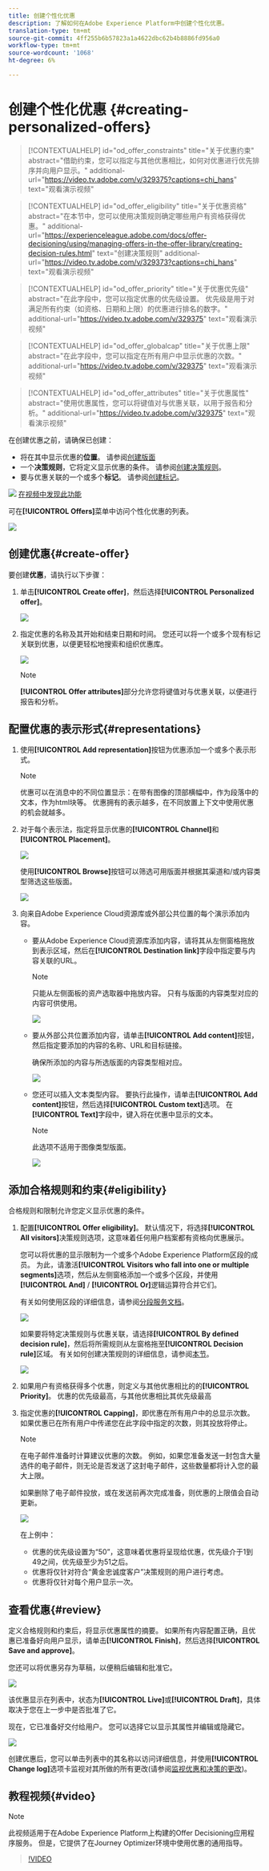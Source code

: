 ```yaml
---
title: 创建个性化优惠
description: 了解如何在Adobe Experience Platform中创建个性化优惠。
translation-type: tm+mt
source-git-commit: 4ff255b6b57823a1a4622dbc62b4b8886fd956a0
workflow-type: tm+mt
source-wordcount: '1068'
ht-degree: 6%

---
```


# 创建个性化优惠 {#creating-personalized-offers}

>[!CONTEXTUALHELP]
>id="od_offer_constraints"
>title="关于优惠约束"
>abstract="借助约束，您可以指定与其他优惠相比，如何对优惠进行优先排序并向用户显示。"
>additional-url="https://video.tv.adobe.com/v/329375?captions=chi_hans" text="观看演示视频"

>[!CONTEXTUALHELP]
>id="od_offer_eligibility"
>title="关于优惠资格"
>abstract="在本节中，您可以使用决策规则确定哪些用户有资格获得优惠。"
>additional-url="https://experienceleague.adobe.com/docs/offer-decisioning/using/managing-offers-in-the-offer-library/creating-decision-rules.html" text="创建决策规则"
>additional-url="https://video.tv.adobe.com/v/329373?captions=chi_hans" text="观看演示视频"

>[!CONTEXTUALHELP]
>id="od_offer_priority"
>title="关于优惠优先级"
>abstract="在此字段中，您可以指定优惠的优先级设置。 优先级是用于对满足所有约束（如资格、日期和上限）的优惠进行排名的数字。"
>additional-url="https://video.tv.adobe.com/v/329375" text="观看演示视频"

>[!CONTEXTUALHELP]
>id="od_offer_globalcap"
>title="关于优惠上限"
>abstract="在此字段中，您可以指定在所有用户中显示优惠的次数。"
>additional-url="https://video.tv.adobe.com/v/329375" text="观看演示视频"

>[!CONTEXTUALHELP]
>id="od_offer_attributes"
>title="关于优惠属性"
>abstract="使用优惠属性，您可以将键值对与优惠关联，以用于报告和分析。"
>additional-url="https://video.tv.adobe.com/v/329375" text="观看演示视频"

在创建优惠之前，请确保已创建：

* 将在其中显示优惠的&#x200B;**位置**。 请参阅[创建版面](../offer-library/creating-placements.md)
* 一个&#x200B;**决策规则**，它将定义显示优惠的条件。 请参阅[创建决策规则](../offer-library/creating-decision-rules.md)。
* 要与优惠关联的一个或多个&#x200B;**标记**。 请参阅[创建标记](../offer-library/creating-tags.md)。

![](../assets/do-not-localize/how-to-video.png) [在视频中发现此功能](#video)

可在&#x200B;**[!UICONTROL Offers]**&#x200B;菜单中访问个性化优惠的列表。

![](../assets/offers_list.png)

## 创建优惠{#create-offer}

要创建&#x200B;**优惠**，请执行以下步骤：

1. 单击&#x200B;**[!UICONTROL Create offer]**，然后选择&#x200B;**[!UICONTROL Personalized offer]**。

   ![](../assets/create_offer.png)

1. 指定优惠的名称及其开始和结束日期和时间。 您还可以将一个或多个现有标记关联到优惠，以便更轻松地搜索和组织优惠库。

   ![](../assets/offer_details.png)

   >[!NOTE]
   >
   >**[!UICONTROL Offer attributes]**&#x200B;部分允许您将键值对与优惠关联，以便进行报告和分析。

## 配置优惠的表示形式{#representations}

1. 使用&#x200B;**[!UICONTROL Add representation]**&#x200B;按钮为优惠添加一个或多个表示形式。

   >[!NOTE]
   >
   >优惠可以在消息中的不同位置显示：在带有图像的顶部横幅中，作为段落中的文本，作为html块等。 优惠拥有的表示越多，在不同放置上下文中使用优惠的机会就越多。

1. 对于每个表示法，指定将显示优惠的&#x200B;**[!UICONTROL Channel]**&#x200B;和&#x200B;**[!UICONTROL Placement]**。

   ![](../assets/channel-placement.png)

   使用&#x200B;**[!UICONTROL Browse]**&#x200B;按钮可以筛选可用版面并根据其渠道和/或内容类型筛选这些版面。

   ![](../assets/browse-placements.png)

1. 向来自Adobe Experience Cloud资源库或外部公共位置的每个演示添加内容。

   * 要从Adobe Experience Cloud资源库添加内容，请将其从左侧窗格拖放到表示区域，然后在&#x200B;**[!UICONTROL Destination link]**&#x200B;字段中指定要与内容关联的URL。

      >[!NOTE]
      >
      >只能从左侧面板的资产选取器中拖放内容。 只有与版面的内容类型对应的内容可供使用。

      ![](../assets/offer_drag_content.png)

   * 要从外部公共位置添加内容，请单击&#x200B;**[!UICONTROL Add content]**&#x200B;按钮，然后指定要添加的内容的名称、URL和目标链接。

      确保所添加的内容与所选版面的内容类型相对应。

      ![](../assets/offer_add_content.png)

   * 您还可以插入文本类型内容。 要执行此操作，请单击&#x200B;**[!UICONTROL Add content]**&#x200B;按钮，然后选择&#x200B;**[!UICONTROL Custom text]**&#x200B;选项。 在&#x200B;**[!UICONTROL Text]**&#x200B;字段中，键入将在优惠中显示的文本。

      >[!NOTE]
      >
      >此选项不适用于图像类型版面。

      ![](../assets/offer_text_content.png)

## 添加合格规则和约束{#eligibility}

合格规则和限制允许您定义显示优惠的条件。

1. 配置&#x200B;**[!UICONTROL Offer eligibility]**。 默认情况下，将选择&#x200B;**[!UICONTROL All visitors]**&#x200B;决策规则选项，这意味着任何用户档案都有资格向优惠展示。

   您可以将优惠的显示限制为一个或多个Adobe Experience Platform区段的成员。 为此，请激活&#x200B;**[!UICONTROL Visitors who fall into one or multiple segments]**&#x200B;选项，然后从左侧窗格添加一个或多个区段，并使用&#x200B;**[!UICONTROL And]** / **[!UICONTROL Or]**&#x200B;逻辑运算符合并它们。

   有关如何使用区段的详细信息，请参阅[分段服务文档](https://experienceleague.adobe.com/docs/experience-platform/segmentation/home.html)。

   ![](../assets/offer-eligibility-segment.png)

   如果要将特定决策规则与优惠关联，请选择&#x200B;**[!UICONTROL By defined decision rule]**，然后将所需规则从左窗格拖至&#x200B;**[!UICONTROL Decision rule]**&#x200B;区域。 有关如何创建决策规则的详细信息，请参阅[本节](../offer-library/creating-decision-rules.md)。

   ![](../assets/offer_rule.png)

1. 如果用户有资格获得多个优惠，则定义与其他优惠相比的的&#x200B;**[!UICONTROL Priority]**。 优惠的优先级最高，与其他优惠相比其优先级最高

1. 指定优惠的&#x200B;**[!UICONTROL Capping]**，即优惠在所有用户中的总显示次数。 如果优惠已在所有用户中传递您在此字段中指定的次数，则其投放将停止。

   >[!NOTE]
   >
   >在电子邮件准备时计算建议优惠的次数。 例如，如果您准备发送一封包含大量选件的电子邮件，则无论是否发送了这封电子邮件，这些数量都将计入您的最大上限。
   >
   >如果删除了电子邮件投放，或在发送前再次完成准备，则优惠的上限值会自动更新。

   ![](../assets/offer_capping.png)

   在上例中：

   * 优惠的优先级设置为“50”，这意味着优惠将呈现给优惠，优先级介于1到49之间，优先级至少为51之后。
   * 优惠将仅针对符合“黄金忠诚度客户”决策规则的用户进行考虑。
   * 优惠将仅针对每个用户显示一次。

## 查看优惠{#review}

定义合格规则和约束后，将显示优惠属性的摘要。 如果所有内容配置正确，且优惠已准备好向用户显示，请单击&#x200B;**[!UICONTROL Finish]**，然后选择&#x200B;**[!UICONTROL Save and approve]**。

您还可以将优惠另存为草稿，以便稍后编辑和批准它。

![](../assets/offer_review.png)

该优惠显示在列表中，状态为&#x200B;**[!UICONTROL Live]**&#x200B;或&#x200B;**[!UICONTROL Draft]**，具体取决于您在上一步中是否批准了它。

现在，它已准备好交付给用户。 您可以选择它以显示其属性并编辑或隐藏它。

![](../assets/offer_created.png)

创建优惠后，您可以单击列表中的其名称以访问详细信息，并使用&#x200B;**[!UICONTROL Change log]**&#x200B;选项卡监视对其所做的所有更改(请参阅[监视优惠和决策的更改](../get-started/user-interface.md#monitoring-changes))。

## 教程视频{#video}

>[!NOTE]
>
>此视频适用于在Adobe Experience Platform上构建的Offer Decisioning应用程序服务。 但是，它提供了在Journey Optimizer环境中使用优惠的通用指导。

>[!VIDEO](https://video.tv.adobe.com/v/329375?quality=12)
